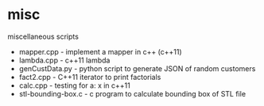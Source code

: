 # misc
miscellaneous scripts

- mapper.cpp - implement a mapper in c++ (c++11)
- lambda.cpp - c++11 lambda
- genCustData.py - python script to generate JSON of random customers
- fact2.cpp - C++11 iterator to print factorials
- calc.cpp - testing for a: x in c++11
- stl-bounding-box.c - c program to calculate bounding box of STL file

